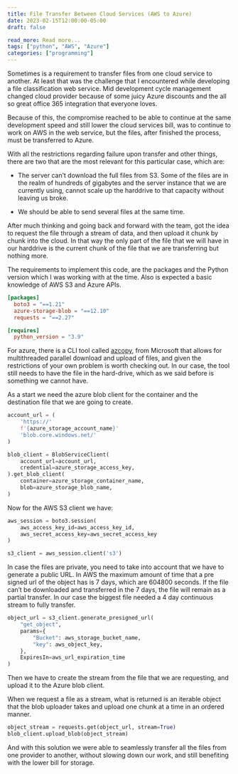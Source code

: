 ```yaml
---
title: File Transfer Between Cloud Services (AWS to Azure)
date: 2023-02-15T12:00:00-05:00
draft: false

read_more: Read more...
tags: ["python", "AWS", "Azure"]
categories: ["programming"]
---
```


Sometimes is a requirement to transfer files from one cloud service to another.
At least that was the challenge that I encountered while developing a file
classification web service. Mid development cycle management changed cloud
provider because of some juicy Azure discounts and the all so great office 365
integration that everyone loves.

Because of this, the compromise reached to be able to continue at the same
development speed and still lower the cloud services bill, was to continue to
work on AWS in the web service, but the files, after finished the process, must
be transferred to Azure.

With all the restrictions regarding failure upon transfer and other things,
there are two that are the most relevant for this particular case, which are:

* The server can’t download the full files from S3. Some of the files are in
  the realm of hundreds of gigabytes and the server instance that we are
  currently using, cannot scale up the harddrive to that capacity without
  leaving us broke.

* We should be able to send several files at the same time.

After much thinking and going back and forward with the team, got the idea to
request the file through a stream of data, and then upload it chunk by chunk
into the cloud. In that way the only part of the file that we will have in our
harddrive is the current chunk of the file that we are transferring but nothing
more.

The requirements to implement this code, are the packages and the Python
version which I was working with at the time. Also is expected a basic
knowledge of AWS S3 and Azure APIs.

```toml
[packages]
  boto3 = "==1.21"
  azure-storage-blob = "==12.10"
  requests = "==2.27"

[requires]
  python_version = "3.9"
```

For azure, there is a CLI tool called [azcopy][1], from Microsoft that allows
for multithreaded parallel download and upload of files, and given the
restrictions of your own problem is worth checking out. In our case, the tool
still needs to have the file in the hard-drive, which as we said before is
something we cannot have.

As a start we need the azure blob client for the container and the destination
file that we are going to create.

```python
account_url = (
    'https://'
    f'{azure_storage_account_name}'
    'blob.core.windows.net/'
)

blob_client = BlobServiceClient(
    account_url=account_url,
    credential=azure_storage_access_key,
).get_blob_client(
    container=azure_storage_container_name,
    blob=azure_storage_blob_name,
)
```

Now for the AWS S3 client we have:

```python
aws_session = boto3.session(
    aws_access_key_id=aws_access_key_id,
    aws_secret_access_key=aws_secret_access_key
)

s3_client = aws_session.client('s3')
```

In case the files are private, you need to take into account that we have to
generate a public URL. In AWS the maximum amount of time that a pre signed url
of the object has is 7 days, which are 604800 seconds. If the file can’t be
downloaded and transferred in the 7 days, the file will remain as a partial
transfer. In our case the biggest file needed a 4 day continuous stream to
fully transfer.

```python
object_url = s3_client.generate_presigned_url(
    "get_object",
    params={
        "Bucket": aws_storage_bucket_name,
        "key": aws_object_key,
    },
    ExpiresIn=aws_url_expiration_time
)
```

Then we have to create the stream from the file that we are requesting, and
upload it to the Azure blob client.

When we request a file as a stream, what is returned is an iterable object that
the blob uploader takes and upload one chunk at a time in an ordered manner.

```python
object_stream = requests.get(object_url, stream=True)
blob_client.upload_blob(object_stream)
```

And with this solution we were able to seamlessly transfer all the files from
one provider to another, without slowing down our work, and still benefiting
with the lower bill for storage.

[1]: https://docs.microsoft.com/en-us/azure/storage/common/storage-ref-azcopy
